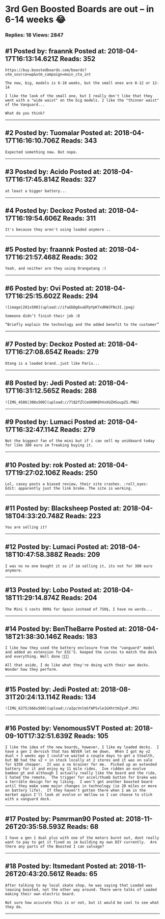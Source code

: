 # 3rd Gen Boosted Boards are out – in 6-14 weeks :joy:

### Replies: 18 Views: 2847

## \#1 Posted by: fraannk Posted at: 2018-04-17T16:13:14.621Z Reads: 352

```
https://buy.boostedboards.com/boards?utm_source=wp&utm_campaign=main_cta_int

The new, big, models is 6-10 weeks, but the small ones are 8-12 or 12-14

I like the look of the small one, but I really don't like that they went with a "wide waist" on the big models. I like the "thinner waist" of the Vanguard...

What do you think?
```

---
## \#2 Posted by: Tuomalar Posted at: 2018-04-17T16:16:10.706Z Reads: 343

```
Expected something new. But nope.
```

---
## \#3 Posted by: Acido Posted at: 2018-04-17T16:17:45.814Z Reads: 327

```
at least a bigger battery...
```

---
## \#4 Posted by: Deckoz Posted at: 2018-04-17T16:19:54.606Z Reads: 311

```
It's because they aren't using loaded anymore ..
```

---
## \#5 Posted by: fraannk Posted at: 2018-04-17T16:21:57.468Z Reads: 302

```
Yeah, and neither are they using Orangatang :(
```

---
## \#6 Posted by: Ovi Posted at: 2018-04-17T16:25:15.602Z Reads: 294

```
![image|281x500](upload://ifaGbDg6xaEPpYpK7xdKWJFNs3I.jpeg)

Someone didn’t finish their job :D 

“Briefly explain the technology and the added benefit to the customer”
```

---
## \#7 Posted by: Deckoz Posted at: 2018-04-17T16:27:08.654Z Reads: 279

```
Otang is a loaded brand..just like Paris...
```

---
## \#8 Posted by: Jedi Posted at: 2018-04-17T16:31:12.565Z Reads: 288

```
![IMG_4586|308x500](upload://7lQ2fZlCeUH9K6hVxXUZHSuupZS.PNG)
```

---
## \#9 Posted by: Lumaci Posted at: 2018-04-17T16:32:47.114Z Reads: 279

```
Not the biggest fan of the mini but if i can sell my unikboard today for like 300 euro im freaking buying it.
```

---
## \#10 Posted by: rok Posted at: 2018-04-17T19:27:02.106Z Reads: 250

```
Lol, casey posts a biased review, their site crashes. :roll_eyes:
Edit: apparently just the link broke. The site is working.
```

---
## \#11 Posted by: Blacksheep Posted at: 2018-04-18T04:33:20.748Z Reads: 223

```
You are selling it?
```

---
## \#12 Posted by: Lumaci Posted at: 2018-04-18T10:47:58.388Z Reads: 209

```
I was no no one bought it so if im selling it, its not for 300 euro anymore.
```

---
## \#13 Posted by: Lobo Posted at: 2018-04-18T11:29:14.874Z Reads: 204

```
The Mini S costs 999$ for Spain instead of 750$, I have no words...
```

---
## \#14 Posted by: BenTheBarre Posted at: 2018-04-18T21:38:30.146Z Reads: 183

```
I like how they used the battery enclosure from the "vanguard" model and added an extension for ESC'S. keeped the curves to match the deck and everything. Well done 👏👏👏

All that aside, I do like what they're doing with their own decks. Wonder how they perform.
```

---
## \#15 Posted by: Jedi Posted at: 2018-08-31T20:24:13.114Z Reads: 134

```
![IMG_6375|666x500](upload://aIpcVnlmSfAPSvle1GXhttHZyvP.JPG)
```

---
## \#16 Posted by: VenomousSVT Posted at: 2018-09-10T17:32:51.639Z Reads: 105

```
I like the idea of the new boards, however, I like my loaded decks.  I have a gen 2 dervish that has NEVER let me down.  When I got my v2 dual + 3 weeks ago I could've waited a couple days to get a Stealth, but BB had the v2 + in stock locally at 2 stores and it was on sale for $350 cheaper.  It was a no brainer for me.  Picked up an extended battery for it and enjoy my 11 mile rides.  Ive ridden an evolve bamboo gt and although I actually really like the board and the ride, I hated the remote.  The trigger for accel/thumb button for brake was a terrible design for my liking.  I won't get another boosted board until they make some major changes in technology (ie 20 miles or more on battery life).  If they haven't gotten there when I am in the market again I'll look at evolve or mellow so I can choose to stick with a vanguard deck.
```

---
## \#17 Posted by: Psmrman90 Posted at: 2018-11-26T20:35:58.593Z Reads: 68

```
I have a gen 1 dual plus with one of the motors burnt out, dont really want to pay to get it fixed as im building my own DIY currently.  Are there any parts of the Boosted I can salvage?
```

---
## \#18 Posted by: Itsmedant Posted at: 2018-11-26T20:43:20.561Z Reads: 65

```
After talking to my local skate shop, he was saying that Loaded was leaving boosted, not the other way around. There were talks of Loaded making their own electric board. 

Not sure how accurate this is or not, but it would be cool to see what they do.
```

---

